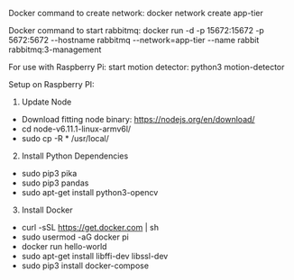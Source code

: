 Docker command to create network:
docker network create app-tier

Docker command to start rabbitmq:
docker run -d -p 15672:15672 -p 5672:5672 --hostname rabbitmq --network=app-tier --name rabbit rabbitmq:3-management

For use with Raspberry Pi:
start motion detector: python3 motion-detector

Setup on Raspberry PI:

1. Update Node
 - Download fitting node binary: https://nodejs.org/en/download/
 - cd node-v6.11.1-linux-armv6l/
 - sudo cp -R * /usr/local/

2. Install Python Dependencies
 - sudo pip3 pika
 - sudo pip3 pandas
 - sudo apt-get install python3-opencv

3. Install Docker
 - curl -sSL https://get.docker.com | sh
 - sudo usermod -aG docker pi
 - docker run hello-world
 - sudo apt-get install libffi-dev libssl-dev
 - sudo pip3 install docker-compose